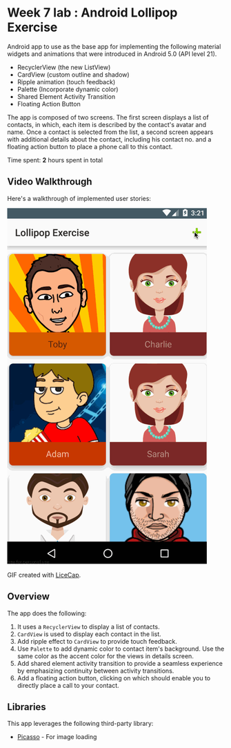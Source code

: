 # Week 7 lab : Android Lollipop Exercise

Android app to use as the base app for implementing the following material widgets and animations that were introduced in Android 5.0 (API level 21).

* RecyclerView (the new ListView)
* CardView (custom outline and shadow)
* Ripple animation (touch feedback)
* Palette (Incorporate dynamic color)
* Shared Element Activity Transition
* Floating Action Button

The app is composed of two screens. The first screen displays a list of contacts, in which, each item is described by the contact's avatar and name. Once a contact is selected from the list, a second screen appears with additional details about the contact, including his contact no. and a floating action button to place a phone call to this contact.

Time spent: **2** hours spent in total

## Video Walkthrough

Here's a walkthrough of implemented user stories:

<img src='https://github.com/dbirulia/android-lollipop-exercise-master/blob/master/Lollipop.gif' title='Video Walkthrough' width='' alt='Video Walkthrough' />

GIF created with [LiceCap](http://www.cockos.com/licecap/).

## Overview

The app does the following:

1. It uses a `RecyclerView` to display a list of contacts.
2. `CardView` is used to display each contact in the list.
3. Add ripple effect to `CardView` to provide touch feedback.
4. Use `Palette` to add dynamic color to contact item's background. Use the same color as the accent color for the views in details screen.
5. Add shared element activity transition to provide a seamless experience by emphasizing continuity between activity transitions.
6. Add a floating action button, clicking on which should enable you to directly place a call to your contact.

## Libraries

This app leverages the following third-party library:
* [Picasso](http://square.github.io/picasso/) - For image loading
